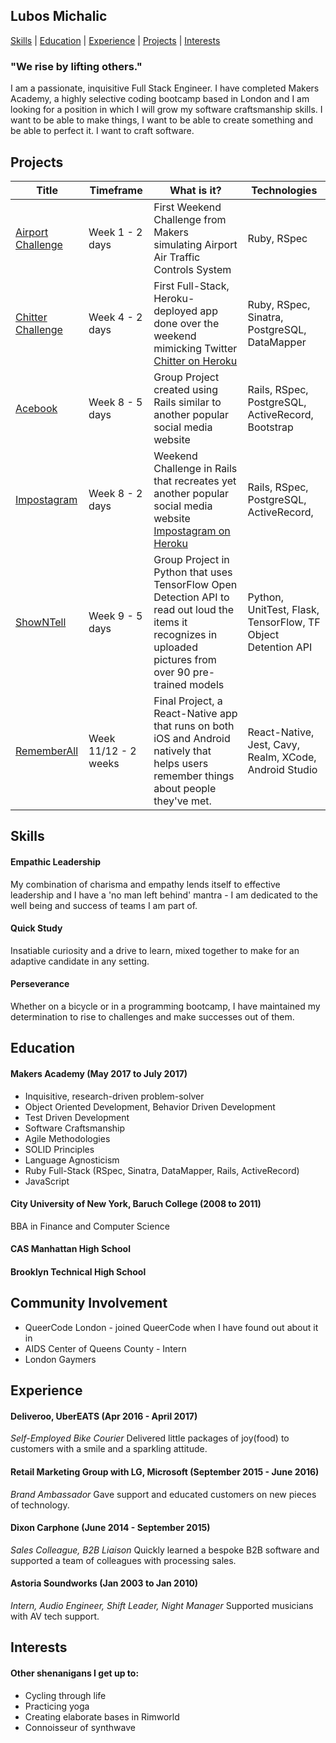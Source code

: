 ## Lubos Michalic

[Skills](#skills) | [Education](#education) | [Experience](#experience) | [Projects](#projects) | [Interests](#interests)


### "We rise by lifting others."


  I am a passionate, inquisitive Full Stack Engineer. I have completed Makers Academy, a highly selective coding bootcamp based in London and I am looking for a position in which I will grow my software craftsmanship skills. I want to be able to make things, I want to be able to create something and be able to perfect it. I want to craft software.


## Projects

| Title | Timeframe | What is it?  | Technologies |  
|---|---|---|---|
| [Airport Challenge](https://github.com/lubosmichalic/airport_challenge) | Week 1 - 2 days  | First Weekend Challenge from Makers simulating Airport Air Traffic Controls System | Ruby, RSpec |  
| [Chitter Challenge](https://github.com/lubosmichalic/chitter-challenge)  | Week 4 - 2 days  | First Full-Stack, Heroku-deployed app done over the weekend mimicking Twitter [Chitter on Heroku](http://chitty-chitter.herokuapp.com/posts)  | Ruby, RSpec, Sinatra, PostgreSQL, DataMapper |
| [Acebook](https://github.com/lubosmichalic/acebook-team-KILAS)  | Week 8 - 5 days  | Group Project created using Rails similar to another popular social media website | Rails, RSpec, PostgreSQL, ActiveRecord, Bootstrap  |
| [Impostagram](https://github.com/lubosmichalic/impostagram)  | Week 8 - 2 days  | Weekend Challenge in Rails that recreates yet another popular social media website [Impostagram on Heroku](https://impostagram.herokuapp.com/) | Rails, RSpec, PostgreSQL, ActiveRecord,   |
| [ShowNTell](https://github.com/lubosmichalic/showNtell)  | Week 9 - 5 days  | Group Project in Python that uses TensorFlow Open Detection API to read out loud the items it recognizes in uploaded pictures from over 90 pre-trained models   | Python, UnitTest, Flask, TensorFlow, TF Object Detention API  |
| [RememberAll](https://github.com/lubosmichalic/RememberAll)  | Week 11/12 - 2 weeks  | Final Project, a React-Native app that runs on both iOS and Android natively that helps users remember things about people they've met. | React-Native, Jest, Cavy, Realm, XCode, Android Studio  |  |

## Skills

#### Empathic Leadership

My combination of charisma and empathy lends itself to effective leadership and I have a 'no man left behind' mantra - I am dedicated to the well being and success of teams I am part of.

#### Quick Study
Insatiable curiosity and a drive to learn, mixed together to make for an adaptive candidate in any setting.

#### Perseverance
Whether on a bicycle or in a programming bootcamp, I have maintained my determination to rise to challenges and make successes out of them.

## Education

#### Makers Academy (May 2017 to July 2017)

- Inquisitive, research-driven problem-solver
- Object Oriented Development, Behavior Driven Development
- Test Driven Development
- Software Craftsmanship
- Agile Methodologies
- SOLID Principles
- Language Agnosticism
- Ruby Full-Stack (RSpec, Sinatra, DataMapper, Rails, ActiveRecord)
- JavaScript

#### City University of New York, Baruch College  (2008 to 2011)
BBA in Finance and Computer Science  

#### CAS Manhattan High School

#### Brooklyn Technical High School

## Community Involvement
- QueerCode London - joined QueerCode when I have found out about it in
- AIDS Center of Queens County - Intern
- London Gaymers

## Experience
#### Deliveroo, UberEATS  (Apr 2016 - April 2017)
*Self-Employed Bike Courier*
Delivered little packages of joy(food) to customers with a smile and a sparkling attitude.
#### Retail Marketing Group with LG, Microsoft (September 2015 - June 2016)
*Brand Ambassador*
Gave support and educated customers on new pieces of technology.
#### Dixon Carphone (June 2014 - September 2015)
*Sales Colleague, B2B Liaison*
Quickly learned a bespoke B2B software and supported a team of colleagues with processing sales.
#### Astoria Soundworks (Jan 2003 to Jan 2010)   
*Intern, Audio Engineer, Shift Leader, Night Manager*
Supported musicians with AV tech support.
## Interests
#### Other shenanigans I get up to:
- Cycling through life
- Practicing yoga
- Creating elaborate bases in Rimworld
- Connoisseur of synthwave
